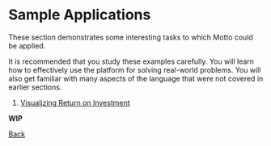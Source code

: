 # Sample Applications

These section demonstrates some interesting tasks to which Motto could be applied.

It is recommended that you study these examples carefully. You will learn how to effectively
use the platform for solving real-world problems. You will also get familiar with many aspects of
the language that were not covered in earlier sections.

1. [Visualizing Return on Investment](sample/roi.md)

**WIP**

[Back](index.md)